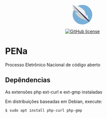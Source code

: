 <p align="center">
<svg id="appLogo" enable-background="new 0 0 490.08 490.08" viewBox="0 0 490.08 490.08"
     xmlns="http://www.w3.org/2000/svg" width="64">
     <g>
          <path d="m490.08 245.075c0 64.82-25.17 123.77-66.28 167.58-3.59 3.84-7.31 7.56-11.15 11.14-43.82 41.11-102.75 66.28-167.57 66.28-135.31 0-245-109.69-245-245 0-65.45 25.66-124.91 67.48-168.85 2.82-2.96 5.7-5.85 8.67-8.67 43.95-41.82 103.39-67.48 168.85-67.48 135.31 0 245 109.69 245 245z"
               fill="#78b0d9" />
          <g>
               <path d="m396.33 395.745-394.89-394.54c.77.04 1.53.1 2.3.15 98.34 6.54 194.8 47.36 269.94 122.51 9.1 9.1 17.71 18.52 25.79 28.21l44.27 134.57 10.83-49.54c24.18 49.54 38.04 102.86 41.63 156.72.05.63.08 1.28.13 1.92z"
                    fill="#f1f1f1" />
               <path d="m282.68 373.575 41.93-6.08-92.58-15.43c-39-19.68-75.58-45.81-108.16-78.38-26.1-26.1-48.06-54.76-65.86-85.2l93.26-2.87-118.17-46.97c-18.44-44.02-29.07-90.53-31.91-137.45.86.04 1.7.1 2.55.16l392.46 392.47c.06.84.11 1.7.17 2.54-38.55-2.33-76.83-9.93-113.69-22.79z"
                    fill="#d3d2d2" />
               <path d="m423.8 412.655c-3.59 3.84-7.31 7.56-11.15 11.14-10.03-7.82-19.86-15.83-29.6-23.93-20.23-16.93-39.96-34.38-59.24-52.26-19.29-17.88-37.81-36.53-55.63-55.88-17.78-19.39-35.42-38.92-53.49-58.01l-54.15-57.36-53.79-57.71c-13.07-14.14-26.14-28.27-39.19-42.42-22.62-24.51-45.18-49.09-67.56-73.84l2.38-2.38c24.76 22.38 49.33 44.93 73.85 67.55 14.15 13.05 28.28 26.12 42.41 39.19l57.72 53.79 57.36 54.15c19.09 18.08 38.62 35.72 58.01 53.49 19.35 17.82 38 36.34 55.87 55.64 17.89 19.28 35.34 39 52.27 59.24 8.1 9.75 16.12 19.58 23.93 29.6z"
                    fill="#444562" />
          </g>
     </g>
</svg>
</p>

<p align="center">
<a href="https://github.com/jorgevilaca82/PENa"><img alt="GitHub license" src="https://img.shields.io/github/license/jorgevilaca82/PENa?style=flat-square"></a>
</p>


# PENa

Processo Eletrônico Nacional de código aberto

Depêndencias
--

As extensões php ext-curl e ext-gmp instaladas

Em distribuições baseadas em Debian, execute:

`$ sudo apt install php-curl php-gmp`